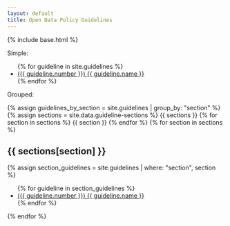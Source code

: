 ```yaml
---
layout: default
title: Open Data Policy Guidelines
---
```


{% include base.html %}

Simple:

<ul>
{% for guideline in site.guidelines %}
  <li><a href="{{ guideline.url }}">({{ guideline.number }}) {{ guideline.name }}</a></li>
{% endfor %}
</ul>

Grouped:

{% assign guidelines_by_section = site.guidelines | group_by: "section" %}
{% assign sections = site.data.guideline-sections %}
{{ sections }}
{% for section in sections %}
  {{ section }}
{% endfor %}
{% for section in sections %}
  <h2>{{ sections[section] }}</h2>
  {% assign section_guidelines = site.guidelines | where: "section", section %}
  <ul>
  {% for guideline in section_guidelines %}
    <li><a href="{{ guideline.url }}">({{ guideline.number }}) {{ guideline.name }}</a></li>
  {% endfor %}
  </ul>
{% endfor %}
